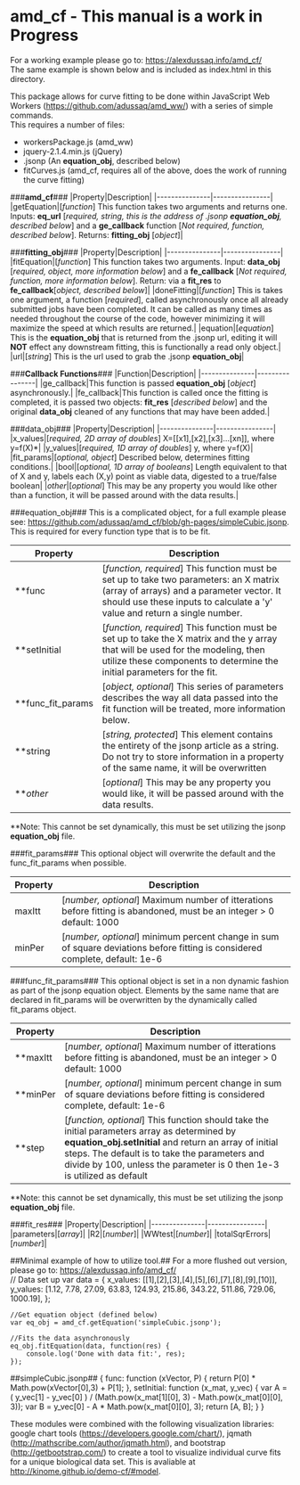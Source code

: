 # amd_cf - This manual is a work in Progress

For a working example please go to: https://alexdussaq.info/amd_cf/<br />
The same example is shown below and is included as index.html in this directory.

This package allows for curve fitting to be done within JavaScript Web Workers (https://github.com/adussaq/amd_ww/) with a series of simple commands. <br />This requires a number of files:
* workersPackage.js (amd_ww)
* jquery-2.1.4.min.js (jQuery)
* .jsonp (An **equation_obj**, described below)
* fitCurves.js (amd_cf, requires all of the above, does the work of running the curve fitting)

###**amd_cf**###
|Property|Description|
|---------------|----------------|
|getEquation|[*function*] This function takes two arguments and returns one. Inputs: **eq_url** [*required, string, this is the address of .jsonp __equation_obj__, described below*] and a **ge_callback** function [*Not required, function, described below*]. Returns: __fitting_obj__ [*object*]|


###**fitting_obj**###
|Property|Description|
|---------------|----------------|
|fitEquation|[*function*] This function takes two arguments. Input: **data_obj** [*required, object, more information below*] and a **fe_callback** [*Not required, function, more information below*]. Return: via a **fit_res** to **fe_callback**[*object, described below*]|
|doneFitting|[*function*] This is takes one argument, a function [*required*], called asynchronously once all already submitted jobs have been completed. It can be called as many times as needed throughout the course of the code, however minimizing it will maximize the speed at which results are returned.|
|equation|[*equation*] This is the __equation_obj__ that is returned from the .jsonp url, editing it will **NOT** effect any downstream fitting, this is functionally a read only object.|
|url|[*string*] This is the url used to grab the .jsonp __equation_obj__|

###**Callback Functions**###
|Function|Description|
|---------------|----------------|
|ge_callback|This function is passed **equation_obj** [*object*] asynchronously.|
|fe_callback|This function is called once the fitting is completed, it is passed two objects: **fit_res** [*described below*] and the original **data_obj** cleaned of any functions that may have been added.|


###data_obj###
|Property|Description|
|---------------|----------------|
|x_values|[*required, 2D array of doubles*] X=[[x1],[x2],[x3]...[xn]], where y=f(X)*|
|y_values|[*required, 1D array of doubles*] y, where y=f(X)|
|fit_params|[*optional, object*] Described below, determines fitting conditions.|
|bool|[*optional, 1D array of booleans*] Length equivalent to that of X and y, labels each (X,y) point as viable data, digested to a true/false boolean|
|_other_|[*optional*] This may be any property you would like other than a function, it will be passed around with the data results.|

###equation_obj###
This is a complicated object, for a full example please see: https://github.com/adussaq/amd_cf/blob/gh-pages/simpleCubic.jsonp. This is required for every function type that is to be fit.

|Property|Description|
|---------------|----------------|
|**func|[*function, required*] This function must be set up to take two parameters: an X matrix (array of arrays) and a parameter vector. It should use these inputs to calculate a 'y' value and return a single number.|
|**setInitial|[*function, required*] This function must be set up to take the X matrix and the y array that will be used for the modeling, then utilize these components to determine the initial parameters for the fit.|
|**func_fit_params|[*object, optional*] This series of parameters describes the way all data passed into the fit function will be treated, more information below.|
|**string|[*string, protected*] This element contains the entirety of the jsonp article as a string. Do not try to store information in a property of the same name, it will be overwritten|
|**_other_|[*optional*] This may be any property you would like, it will be passed around with the data results.|

**Note: This cannot be set dynamically, this must be set utilizing the jsonp __equation_obj__ file.

###fit_params###
This optional object will overwrite the default and the func_fit_params when possible.

|Property|Description|
|---------------|----------------|
|maxItt|[*number, optional*] Maximum number of itterations before fitting is abandoned, must be an integer > 0 default: 1000|
|minPer|[*number, optional*] minimum percent change in sum of square deviations before fitting is considered complete, default: 1e-6|

###func_fit_params###
This optional object is set in a non dynamic fashion as part of the jsonp equation object. Elements by the same name that are declared in fit_params will be overwritten by the dynamically called fit_params object.

|Property|Description|
|---------------|----------------|
|**maxItt|[*number, optional*] Maximum number of itterations before fitting is abandoned, must be an integer > 0 default: 1000|
|**minPer|[*number, optional*] minimum percent change in sum of square deviations before fitting is considered complete, default: 1e-6|
|**step|[*function, optional*] This function should take the initial parameters array as determined by **equation_obj.setInitial** and return an array of initial steps. The default is to take the parameters and divide by 100, unless the parameter is 0 then 1e-3 is utilized as default|

**Note: this cannot be set dynamically, this must be set utilizing the jsonp __equation_obj__ file.

###fit_res###
|Property|Description|
|---------------|----------------|
|parameters|[*array*]|
|R2|[*number*]|
|WWtest|[*number*]|
|totalSqrErrors|[*number*]|


##Minimal example of how to utilize tool.##
For a more flushed out version, please go to: https://alexdussaq.info/amd_cf/ <br />
    // Data set up
    var data = {
        x_values: [[1],[2],[3],[4],[5],[6],[7],[8],[9],[10]],
        y_values: [1.12, 7.78, 27.09, 63.83, 124.93, 215.86, 343.22, 511.86, 729.06, 1000.19],
    };

    //Get equation object (defined below)
    var eq_obj = amd_cf.getEquation('simpleCubic.jsonp');

    //Fits the data asynchronously
    eq_obj.fitEquation(data, function(res) {
        console.log('Done with data fit:', res);
    });

##simpleCubic.jsonp##
    {
        func: function (xVector, P) {
            return P[0] * Math.pow(xVector[0],3) + P[1];
        },
        setInitial: function (x_mat, y_vec) {
            var A = ( y_vec[1] - y_vec[0] ) / (Math.pow(x_mat[1][0], 3) - Math.pow(x_mat[0][0], 3));
            var B = y_vec[0] - A * Math.pow(x_mat[0][0], 3);
            return [A, B];
        }
    }

These modules were combined with the following visualization libraries: google chart tools (https://developers.google.com/chart/), jqmath (http://mathscribe.com/author/jqmath.html), and bootstrap (http://getbootstrap.com/) to create a tool to visualize individual curve fits for a unique biological data set. This is avaliable at http://kinome.github.io/demo-cf/#model.

